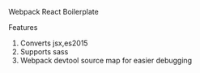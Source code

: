 Webpack React Boilerplate

Features

1. Converts jsx,es2015
2. Supports sass 
3. Webpack devtool source map for easier debugging